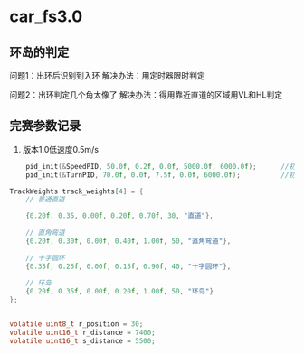 # car_fs3.0


## 环岛的判定
问题1：出环后识别到入环
解决办法：用定时器限时判定

问题2：出环判定几个角太像了
解决办法：得用靠近直道的区域用VL和HL判定




## 完赛参数记录

1. 版本1.0低速度0.5m/s

```c
	pid_init(&SpeedPID, 50.0f, 0.2f, 0.0f, 5000.0f, 6000.0f);      //初始化速度PID
	pid_init(&TurnPID, 70.0f, 0.0f, 7.5f, 0.0f, 6000.0f);          //初始化位置PID

TrackWeights track_weights[4] = {
    // 普通直道

    {0.20f, 0.35, 0.00f, 0.20f, 0.70f, 30, "直道"},
    
    // 直角弯道
    {0.20f, 0.30f, 0.00f, 0.40f, 1.00f, 50, "直角弯道"},
    
    // 十字圆环
    {0.35f, 0.25f, 0.00f, 0.15f, 0.90f, 40, "十字圆环"},
    
    // 环岛
    {0.20f, 0.35f, 0.00f, 0.20f, 1.00f, 50, "环岛"}
};


volatile uint8_t r_position = 30;
volatile uint16_t r_distance = 7400;
volatile uint16_t s_distance = 5500;

```